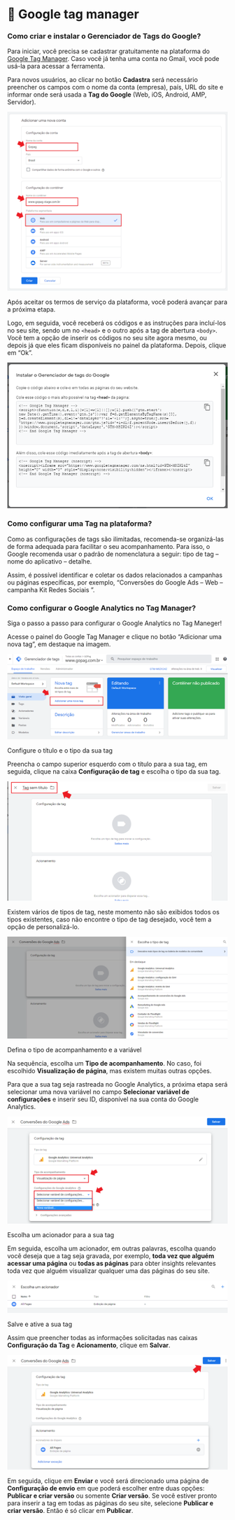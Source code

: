 # 🔷 Google tag manager

### Como criar e instalar o Gerenciador de Tags do Google?

Para iniciar, você precisa se cadastrar gratuitamente na plataforma do [Google Tag Manager](https://marketingplatform.google.com/about/tag-manager/). Caso você já tenha uma conta no Gmail, você pode usá-la para acessar a ferramenta.

Para novos usuários, ao clicar no botão **Cadastra** será necessário preencher os campos com o nome da conta (empresa), país, URL do site e informar onde será usada a **Tag do Google** (Web, iOS, Android, AMP, Servidor).

![](/assets/ads/61_tag_manager_menu.png)

Após aceitar os termos de serviço da plataforma, você poderá avançar para a próxima etapa.

Logo, em seguida, você receberá os códigos e as instruções para incluí-los no seu site, sendo um no `<head>` e o outro após a tag de abertura `<body>`. Você tem a opção de inserir os códigos no seu site agora mesmo, ou depois já que eles ficam disponíveis ​​no painel da plataforma. Depois, clique em “Ok”.

![](/assets/ads/62_tag_manager_codigo.png)

### Como configurar uma Tag na plataforma?

Como as configurações de tags são ilimitadas, recomenda-se organizá-las de forma adequada para facilitar o seu acompanhamento. Para isso, o Google recomenda usar o padrão de nomenclatura a seguir: tipo de tag – nome do aplicativo – detalhe.

Assim, é possível identificar e coletar os dados relacionados a campanhas ou páginas específicas, por exemplo, “Conversões do Google Ads – Web – campanha Kit Redes Sociais ”.

### Como configurar o Google Analytics no Tag Manager?

Siga o passo a passo para configurar o Google Analytics no Tag Maneger!

Acesse o painel do Google Tag Manager e clique no botão “Adicionar uma nova tag”, em destaque na imagem.

![](/assets/ads/63_tag_manager_analytics.png)

Configure o título e o tipo da sua tag

Preencha o campo superior esquerdo com o título para a sua tag, em seguida, clique na caixa **Configuração de tag** e escolha o tipo da sua tag.

![](/assets/ads/64_tag_manager_analytics_tag.png)

Existem vários de tipos de tag, neste momento não são exibidos todos os tipos existentes, caso não encontre o tipo de tag desejado, você tem a opção de personalizá-lo.

![](/assets/ads/65_tag_manager_analytics_tag_config.png)

Defina o tipo de acompanhamento e a variável

Na sequência, escolha um **Tipo de acompanhamento**. No caso, foi escolhido **Visualização de página**, mas existem muitas outras opções.

Para que a sua tag seja rastreada no Google Analytics, a próxima etapa será selecionar uma nova variável no campo **Selecionar variável de configurações** e inserir seu ID, disponível na sua conta do Google Analytics.

![](/assets/ads/66_tag_manager_analytics_tag_save.png)

Escolha um acionador para a sua tag

Em seguida, escolha um acionador, em outras palavras, escolha quando você deseja que a tag seja gravada, por exemplo, **toda vez que alguém acessar uma página** ou **todas as páginas** para obter insights relevantes toda vez que alguém visualizar qualquer uma das páginas do seu site.

![](/assets/ads/67_tag_manager_analytics_tag_escolha.png)

Salve e ative a sua tag

Assim que preencher todas as informações solicitadas nas caixas **Configuração da Tag** e **Acionamento**, clique em **Salvar**.

![](/assets/ads/68_tag_manager_analytics_tag_salvar.png)

Em seguida, clique em **Enviar** e você será direcionado uma página de **Configuração de envio** em que poderá escolher entre duas opções: **Publicar e criar versão** ou somente **Criar versão**. Se você estiver pronto para inserir a tag em todas as páginas do seu site, selecione **Publicar e criar versão**. Então é só clicar em **Publicar**.

